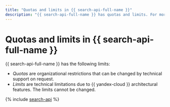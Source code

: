 ```yaml
---
title: "Quotas and limits in {{ search-api-full-name }}"
description: "{{ search-api-full-name }} has quotas and limits. For more information about such restrictions, read this article."
---
```


# Quotas and limits in {{ search-api-full-name }}

{{ search-api-full-name }} has the following limits:

* _Quotas_ are organizational restrictions that can be changed by technical support on request.
* _Limits_ are technical limitations due to {{ yandex-cloud }} architectural features. The limits cannot be changed.

{% include [search-api](../../_includes/search-api-limits.md) %}
